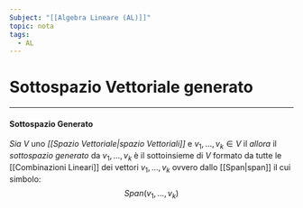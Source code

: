 ```yaml
---
Subject: "[[Algebra Lineare (AL)]]"
topic: nota
tags:
  - AL
---
```


# Sottospazio Vettoriale generato
---
#### Sottospazio Generato
_Sia_ $V$ uno _[[Spazio Vettoriale|spazio Vettoriali]]_ e  $v_1,\dots,v_k  \in V$ il _allora_ il _sottospazio generato_ da $v_1,\dots,v_k$   è il sottoinsieme di $V$ formato da tutte le [[Combinazioni Lineari]] dei vettori $v_1,\dots,v_k$ ovvero dallo [[Span|span]] il cui simbolo:$$
Span(v_1,\dots,v_k)
$$
